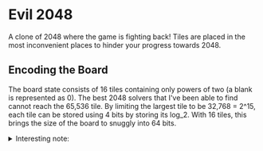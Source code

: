 # Evil 2048

A clone of 2048 where the game is fighting back! Tiles are placed in the most inconvenient places to hinder your progress towards 2048.

## Encoding the Board

The board state consists of 16 tiles containing only powers of two (a blank is represented as 0). The best 2048 solvers that I've been able to find cannot reach the 65,536 tile. By limiting the largest tile to be 32,768 = 2^15, each tile can be stored using 4 bits by storing its log_2. With 16 tiles, this brings the size of the board to snuggly into 64 bits.

<details>
<summary>Interesting note:</summary>
Since only 2 and 4 tiles can spawn, the theoretically largest tile possible is 131,072 = 2^17 using a board state such as:

```
    4     4     8   16
  256   128    64   32
  512  1024  2048 4096
65536 32768 16384 8192
```

However, the RNG must be favourable in order for this to occur as specific tiles are required to reach this state. For example, the last tile must be a 4. When the game is placing tiles adversarially, it will be impossible to reach this state.
</detals>
